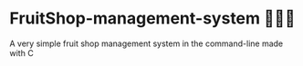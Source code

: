 # FruitShop-management-system 🍒🍓🍎
A very simple fruit shop management system in the command-line made with C
